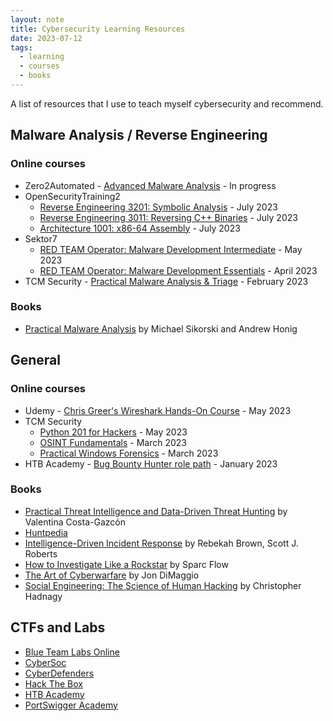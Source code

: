 ```yaml
---
layout: note
title: Cybersecurity Learning Resources
date: 2023-07-12
tags:
  - learning
  - courses
  - books
---
```


A list of resources that I use to teach myself cybersecurity and recommend.

## Malware Analysis / Reverse Engineering

### Online courses

- Zero2Automated - [Advanced Malware Analysis](https://www.0ffset.net/training/zero2auto/) - In progress
- OpenSecurityTraining2
  - [Reverse Engineering 3201: Symbolic Analysis](https://p.ost2.fyi/courses/course-v1:OpenSecurityTraining2+RE3201_symexec+2021_V1/course/) - July 2023
  - [Reverse Engineering 3011: Reversing C++ Binaries](https://p.ost2.fyi/courses/course-v1:OpenSecurityTraining2+RE3011_re_cpp+2022_v1/course/) - July 2023 
  - [Architecture 1001: x86-64 Assembly](https://p.ost2.fyi/courses/course-v1:OpenSecurityTraining2+Arch1001_x86-64_Asm+2021_v1/course/) - July 2023
- Sektor7
  - [RED TEAM Operator: Malware Development Intermediate](https://institute.sektor7.net/rto-maldev-intermediate) - May 2023
  - [RED TEAM Operator: Malware Development Essentials](https://institute.sektor7.net/red-team-operator-malware-development-essentials) - April 2023
- TCM Security - [Practical Malware Analysis & Triage](https://academy.tcm-sec.com/p/practical-malware-analysis-triage) - February 2023

### Books

- [Practical Malware Analysis](https://nostarch.com/malware) by Michael Sikorski and Andrew Honig

## General

### Online courses

- Udemy - [Chris Greer's Wireshark Hands-On Course](https://www.udemy.com/course/wireshark-ultimate-hands-on-course/) - May 2023
- TCM Security
  - [Python 201 for Hackers](https://academy.tcm-sec.com/p/python-201-for-hackers) - May 2023
  - [OSINT Fundamentals](https://academy.tcm-sec.com/p/osint-fundamentals) - March 2023
  - [Practical Windows Forensics](https://academy.tcm-sec.com/p/practical-windows-forensics) - March 2023
- HTB Academy - [Bug Bounty Hunter role path](https://academy.hackthebox.com/path/preview/bug-bounty-hunter) - January 2023

### Books 

- [Practical Threat Intelligence and Data-Driven Threat Hunting](https://www.packtpub.com/product/practical-threat-intelligence-and-data-driven-threat-hunting/9781838556372) by Valentina Costa-Gazcón
- [Huntpedia](https://www.threathunting.net/files/huntpedia.pdf)
- [Intelligence-Driven Incident Response](https://www.oreilly.com/library/view/intelligence-driven-incident-response/9781098120672/) by Rebekah Brown, Scott J. Roberts
- [How to Investigate Like a Rockstar](https://www.amazon.fr/How-Investigate-Like-Rockstar-forensic/dp/1549527622) by Sparc Flow
- [The Art of Cyberwarfare](https://nostarch.com/art-cyberwarfare) by Jon DiMaggio
- [Social Engineering: The Science of Human Hacking](https://onlinelibrary.wiley.com/doi/book/10.1002/9781119433729) by Christopher Hadnagy

## CTFs and Labs

- [Blue Team Labs Online](https://blueteamlabs.online/)
- [CyberSoc](https://ctf.cybersoc.wales/)
- [CyberDefenders](https://cyberdefenders.org/)
- [Hack The Box](https://www.hackthebox.com/)
- [HTB Academy](https://academy.hackthebox.com/)
- [PortSwigger Academy](https://portswigger.net/web-security/learning-path)
